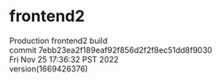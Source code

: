 # frontend2  
Production frontend2 build  
commit 7ebb23ea2f189eaf92f856d2f2f8ec51dd8f9030  
Fri Nov 25 17:36:32 PST 2022  
version(1669426376)  
